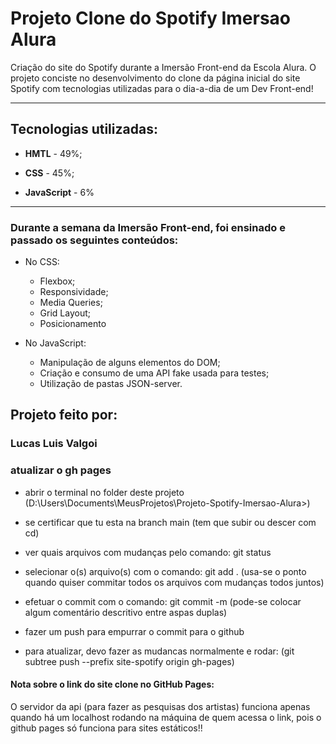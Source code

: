 # Projeto Clone do Spotify Imersao Alura
 Criação do site do Spotify durante a Imersão Front-end da Escola Alura. O projeto conciste no desenvolvimento do clone da página inicial do site Spotify com tecnologias utilizadas para o dia-a-dia de um Dev Front-end!
***

## Tecnologias utilizadas:

* **HMTL** - 49%;

* **CSS** - 45%;

* **JavaScript** - 6%
---
### Durante a semana da Imersão Front-end, foi ensinado e passado os seguintes conteúdos:

- No CSS:
   - Flexbox;
   - Responsividade;
   - Media Queries;
   - Grid Layout;
   - Posicionamento

 - No JavaScript:
    - Manipulação de alguns elementos do DOM;
    - Criação e consumo de uma API fake usada para testes;
    - Utilização de pastas JSON-server.
  
## Projeto feito por:
### Lucas Luis Valgoi


### atualizar o gh pages

- abrir o terminal no folder deste projeto 
(D:\Users\Documents\MeusProjetos\Projeto-Spotify-Imersao-Alura>)

- se certificar que tu esta na branch main 
(tem que subir ou descer com cd)

- ver quais arquivos com mudanças pelo comando: git status

- selecionar o(s) arquivo(s) com o comando: git add . (usa-se o ponto quando quiser commitar todos os arquivos com mudanças todos juntos)

- efetuar o commit com o comando: git commit -m (pode-se colocar algum comentário descritivo entre aspas duplas)

- fazer um push para empurrar o commit para o github

- para atualizar, devo fazer as mudancas normalmente e rodar: 
(git subtree push --prefix site-spotify origin gh-pages)


#### Nota sobre o link do site clone no GitHub Pages:

O servidor da api (para fazer as pesquisas dos artistas) funciona apenas quando há um localhost rodando na máquina de quem acessa o link, pois o github pages só funciona para sites estáticos!!